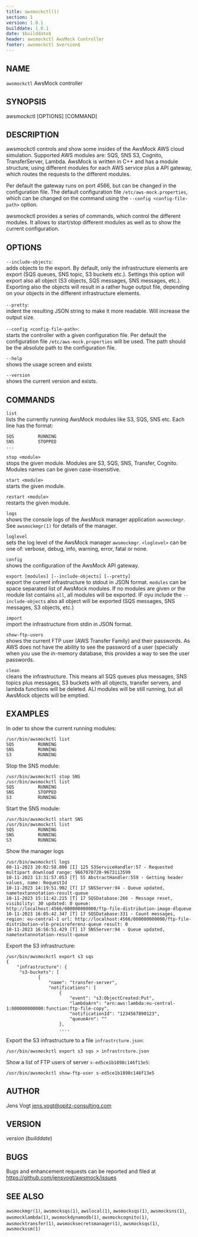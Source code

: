 ```yaml
---
title: awsmockctl(1)
section: 1
version: 1.0.1
builddate: 1.0.1
date: $builddate$
header: awsmockctl AwsMock Controller
footer: awsmockctl $version$
---
```


## NAME

```awsmockctl``` AwsMock controller

## SYNOPSIS

awsmockctl [OPTIONS] [COMMAND]

## DESCRIPTION

awsmockctl controls and show some insides of the AwsMock AWS cloud simulation. Supported AWS modules are: SQS, SNS
S3, Cognito, TransferServer, Lambda. AwsMock is written in C++ and has a module structure, using different modules for
each AWS service plus a API gateway, which routes the requests to the different modules.

Per default the gateway runs on port 4566, but can be changed in the configuration file. The default configuration file
```/etc/aws-mock.properties```, which can be changed on the command using the ```--config <config-file-path>``` option.

awsmockctl provides a series of commands, which control the different modules. It allows to start/stop different modules
as well as to show the current configuration.

## OPTIONS

```--include-objects```:  
adds objects to the export. By default, only the infrastructure elements are export (SQS queues,
SNS topic, S3 buckets etc.). Settings this option will export also all object (S3 objects, SQS messages, SNS messages,
etc.). Exporting also the objects will result in a rather huge output file, depending on your objects in the different
infrastructure elements.

```--pretty```:  
indent the resulting JSON string to make it more readable. Will increase the output size.

```--config <config-file-path>```:  
starts the controller with a given configuration file. Per default the configuration
file ```/etc/aws-mock.properties``` will
be used. The path should be the absolute path to the configuration file.

```--help```    
shows the usage screen and exists

```--version```    
shows the current version and exists.

## COMMANDS

```list```  
lists the currently running AwsMock modules like S3, SQS, SNS etc. Each line has the format:

```
SQS         RUNNING
SNS         STOPPED
...
```

```stop <module>```  
stops the given module. Modules are S3, SQS, SNS, Transfer, Cognito. Modules names can be given case-insensitive.

```start <module>```  
starts the given module.

```restart <module>```  
restarts the given module.

```logs```  
shows the console logs of the AwsMock manager application ```awsmockmgr```.
See ```awsmockmgr(1)``` for details of the manager.

```loglevel```  
sets the log level of the AwsMock manager ```awsmockmgr```. ```<loglevel>``` can be one of: verbose, debug, info,
warning, error, fatal or none.

```config```  
shows the configuration of the AwsMock API gateway.

```export [modules] [--include-objects] [--pretty]```  
export the current infrastructure to stdout in JSON format. ```modules``` can be space separated list of AwsMock
modules. If no modules are given or the module list contains ```all```, all modules will be exported. IF oyu include
the ```--include-objects``` also all object will be exported (SQS messages, SNS messages, S3 objects, etc.)

```import```  
import the infrastructure from stdin in JSON format.

```show-ftp-users```  
shows the current FTP user (AWS Transfer Family) and their passwords. As AWS does not have the ability to see the
password of a user (specially when you use the in-memory database, this provides a way to see the user passwords.

```clean```  
cleans the infrastructure. This means all SQS queues plus messages, SNS topics plus messages, S3 buckets with all
objects, transfer servers, and lambda functions will be deleted. ALl modules will be still running, but all AwsMock
objects will be emptied.

## EXAMPLES

In oder to show the current running modules:

```
/usr/bin/awsmockctl list
SQS         RUNNING
SNS         RUNNING
S3          RUNNING
```

Stop the SNS module:

```
/usr/bin/awsmockctl stop SNS
/usr/bin/awsmockctl list
SQS         RUNNING
SNS         STOPPED
S3          RUNNING
```

Start the SNS module:

```
/usr/bin/awsmockctl start SNS
/usr/bin/awsmockctl list
SQS         RUNNING
SNS         RUNNING
S3          RUNNING
```

Show the manager logs

```
/usr/bin/awsmockctl logs
08-11-2023 20:02:58.800 [I] 125 S3ServiceHandler:57 - Requested multipart download range: 9667870720-9673113599
10-11-2023 13:31:57.053 [T] 55 AbstractHandler:559 - Getting header values, name: RequestId
10-11-2023 14:19:51.902 [T] 17 SNSServer:94 - Queue updated, nametextannotation-result-queue
10-11-2023 15:11:42.215 [T] 17 SQSDatabase:266 - Message reset, visibility: 30 updated: 0 queue: http://localhost:4566/000000000000/ftp-file-distribution-image-dlqueue
10-11-2023 16:05:42.347 [T] 17 SQSDatabase:331 - Count messages, region: eu-central-1 url: http://localhost:4566/000000000000/ftp-file-distribution-vlb-preisreferenz-queue result: 0
10-11-2023 16:56:51.429 [T] 17 SNSServer:94 - Queue updated, nametextannotation-result-queue
```

Export the S3 infrastructure:

```
/usr/bin/awsmockctl export s3 sqs
{
    "infrastructure": {
     "s3-buckets": [
            {
                "name": "transfer-server",
                "notifications": [
                    {
                        "event": "s3:ObjectCreated:Put",
                        "lambdaArn": "arn:aws:lambda:eu-central-1:000000000000:function:ftp-file-copy",
                        "notificationId": "1234567890123",
                        "queueArn": ""
                    },
                    ....
```

Export the S3 infrastructure to a file ```infrastrcture.json```:

```
/usr/bin/awsmockctl export s3 sqs > infrastrcture.json
```

Show a list of FTP users of server ```s-ed5ce1b1898c146f13e5```:

```
/usr/bin/awsmockctl show-ftp-user s-ed5ce1b1898c146f13e5
```

## AUTHOR

Jens Vogt <jens.vogt@opitz-consulting.com>

## VERSION

$version$ ($builddate$)

## BUGS

Bugs and enhancement requests can be reported and filed at https://github.com/jensvogt/awsmock/issues

## SEE ALSO

```awsmockmgr(1)```, ```awsmocksqs(1)```, ```awslocal(1)```, ```awsmocksqs(1)```, ```awsmocksns(1)```,
```awsmocklambda(1)```,
```awsmockdynamodb(1)```, ```awsmockcognito(1)```, ```awsmocktransfer(1)```, ```awsmocksecretsmanager(1)```,
```awsmocksqs(1)```,
```awsmockssm(1)```